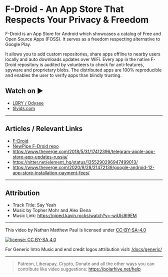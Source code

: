 # F-Droid - An App Store That Respects Your Privacy & Freedom

F-Droid is an App Store for Android which showcases a catalog of Free and Open Source Apps (FOSS). It serves as a freedom respecting alternative to Google Play.

It allows you to add custom repositories, share apps offline to nearby users locally and auto downloads updates over WiFi. Every app in the native F-Droid repository is audited by volunteers to check for anti-features, spyware and proprietary blobs. The distributed apps are 100% reproducible and enables the user to verify apps than blindly trusting.

## Watch on ▶️

- [LBRY / Odysee](https://odysee.com/@polarhive:e/f-droid-an-appstore-that-respects-your-privacy-and-freedom:2)
- [tilvids.com](https://tilvids.com/videos/watch/323e48f2-c452-4323-abc6-e84785681707)

---

## Articles / Relevant Links

- [F-Droid](https://f-droid.org/)
- [NewPipe F-Droid repo](https://newpipe.net/FAQ/tutorials/install-add-fdroid-repo/)
- <https://www.theverge.com/2018/5/31/17412396/telegram-apple-app-store-app-updates-russia/>
- <https://nitter.net/element_hq/status/1355290296947499013/>
- <https://www.theverge.com/2020/9/28/21472139/google-android-12-app-store-installation-payment-fees/>

---

## Attribution

- Track Title: Say Yeah
- Music by Topher Mohr and Alex Elena
- Music Link: <https://piped.kavin.rocks/watch?v=-wiUIs9I9EM>

---
This video by Nathan Matthew Paul is licensed under [CC-BY-SA-4.0](https://creativecommons.org/licenses/by-sa/4.0/)

[![license: CC BY-SA 4.0](https://polarhive.net/assets/badges/cc-by-sa-4.svg)](https://creativecommons.org/licenses/by-sa/4.0/)

For Generic Intro Music and end credit logos attribution visit: [/docs/generic/](https://codeberg.org/polarhive/videos/src/branch/main/docs/generic/)

---
> Patreon, Liberapay, Crypto, Donate and all the other ways you can contribute like video suggestions: <https://polarhive.net/help>
